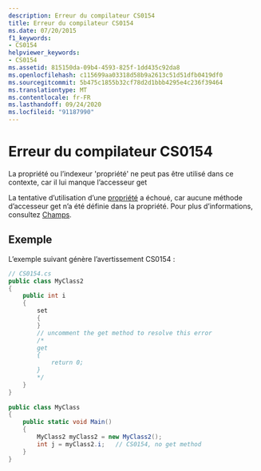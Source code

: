 ```yaml
---
description: Erreur du compilateur CS0154
title: Erreur du compilateur CS0154
ms.date: 07/20/2015
f1_keywords:
- CS0154
helpviewer_keywords:
- CS0154
ms.assetid: 815150da-09b4-4593-825f-1dd435c92da8
ms.openlocfilehash: c115699aa03318d58b9a2613c51d51dfb0419df0
ms.sourcegitcommit: 5b475c1855b32cf78d2d1bbb4295e4c236f39464
ms.translationtype: MT
ms.contentlocale: fr-FR
ms.lasthandoff: 09/24/2020
ms.locfileid: "91187990"
---
```

# <a name="compiler-error-cs0154"></a>Erreur du compilateur CS0154

La propriété ou l’indexeur 'propriété' ne peut pas être utilisé dans ce contexte, car il lui manque l’accesseur get  
  
 La tentative d’utilisation d’une [propriété](../programming-guide/classes-and-structs/using-properties.md) a échoué, car aucune méthode d’accesseur get n’a été définie dans la propriété. Pour plus d’informations, consultez [Champs](../programming-guide/classes-and-structs/fields.md).  
  
## <a name="example"></a>Exemple  

 L’exemple suivant génère l’avertissement CS0154 :  
  
```csharp  
// CS0154.cs  
public class MyClass2  
{  
    public int i  
    {  
        set  
        {  
        }  
        // uncomment the get method to resolve this error  
        /*  
        get  
        {  
            return 0;  
        }  
        */  
    }  
}  
  
public class MyClass  
{  
    public static void Main()  
    {  
        MyClass2 myClass2 = new MyClass2();  
        int j = myClass2.i;   // CS0154, no get method  
    }  
}  
```
